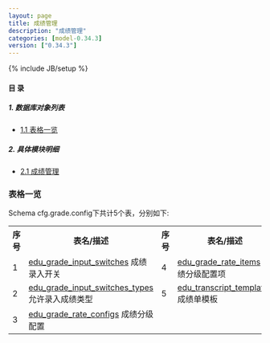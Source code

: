 ```yaml
---
layout: page
title: 成绩管理 
description: "成绩管理"
categories: [model-0.34.3]
version: ["0.34.3"]
---
```

{% include JB/setup %}

#### 目 录

##### 1. 数据库对象列表
  * [1.1 表格一览](index.html#表格一览)

##### 2. 具体模块明细
* [2.1 成绩管理](/model/cfg/grade.config/all.html)

### 表格一览
Schema cfg.grade.config下共计5个表，分别如下:

<table class="table table-bordered table-striped table-condensed">
  <tr>
    <th class="info_header text-center">序号</th>
    <th class="info_header">表名/描述</th>
    <th class="info_header text-center">序号</th>
    <th class="info_header">表名/描述</th>
  </tr>
  <tr>
    <td>1</td>
    <td><a href="/model/cfg/grade.config/all.html#表格-edu_grade_input_switches-成绩录入开关">edu_grade_input_switches</a> 成绩录入开关</td>
    <td>4</td>
    <td><a href="/model/cfg/grade.config/all.html#表格-edu_grade_rate_items-成绩分级配置项">edu_grade_rate_items</a> 成绩分级配置项</td>
  </tr>
  <tr>
    <td>2</td>
    <td><a href="/model/cfg/grade.config/all.html#表格-edu_grade_input_switches_types-允许录入成绩类型">edu_grade_input_switches_types</a> 允许录入成绩类型</td>
    <td>5</td>
    <td><a href="/model/cfg/grade.config/all.html#表格-edu_transcript_templates-成绩单模板">edu_transcript_templates</a> 成绩单模板</td>
  </tr>
  <tr>
    <td>3</td>
    <td><a href="/model/cfg/grade.config/all.html#表格-edu_grade_rate_configs-成绩分级配置">edu_grade_rate_configs</a> 成绩分级配置</td>
    <td></td>
    <td></td>
  </tr>
</table>

